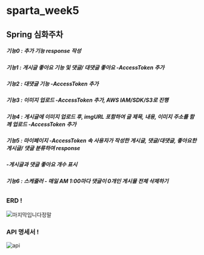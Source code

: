 # sparta_week5 
## Spring 심화주차

##### 기능0 : 추가 기능 response 작성
##### 기능1 : 게시글 좋아요 기능 및 댓글/ 대댓글 좋아요 -AccessToken 추가
##### 기능2 : 대댓글 기능 -AccessToken 추가
##### 기능3 : 이미지 업로드 -AccessToken 추가, AWS IAM/SDK/S3로 진행
##### 기능4 : 게시글에 이미지 업로드 후, imgURL 포함하여 글 제목, 내용, 이미지 주소를 함께 업로드 -AccessToken 추가
##### 기능5 : 마이페이지 -AccessToken 속 사용자가 작성한 게시글, 댓글/대댓글, 좋아요한 게시글/ 댓글 분류하여 response
#####                   -게시글과 댓글 좋아요 개수 표시
##### 기능6 : 스케줄러  - 매일 AM 1:00마다 댓글이 0개인 게시물 전체 삭제하기
######


### ERD !
![마지막입니다정말](https://user-images.githubusercontent.com/46406965/187893937-cac983b6-11a4-4635-bd22-e39570b29136.png)



### API 명세서 !

![api](https://user-images.githubusercontent.com/59364300/187895082-81997f5c-d063-47a7-851b-2ab352e9661e.PNG)
